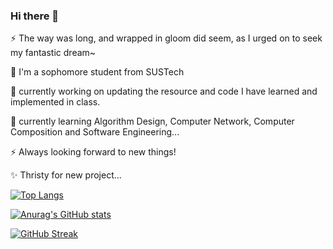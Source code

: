### Hi there 👋

<!--
**Leo-Adventure/Leo-Adventure** is a ✨ _special_ ✨ repository because its `README.md` (this file) appears on your GitHub profile

Here are some ideas to get you started:

- 🔭 I’m currently working on ...
- 🌱 I’m currently learning ...
- 👯 I’m looking to collaborate on ...
- 🤔 I’m looking for help with ...
- 💬 Ask me about ...
- 📫 How to reach me: ...
- 😄 Pronouns: ...
- ⚡ Fun fact: ...
-->


⚡ The way was long, and wrapped in gloom did seem, as I urged on to seek my fantastic dream~

🌱 I'm a sophomore student from SUSTech

🔭 currently working on updating the resource and code I have learned and implemented in class.

🌱 currently learning Algorithm Design, Computer Network, Computer Composition and Software Engineering...

⚡ Always looking forward to new things!

✨ Thristy for new project...


[![Top Langs](https://github-readme-stats.vercel.app/api/top-langs/?username=Leo-Adventure&langs_count=12&layout=compact)](https://github.com/anuraghazra/github-readme-stats)

[![Anurag's GitHub stats](https://github-readme-stats.vercel.app/api?username=Leo-Adventure&show_icons=true&theme=blue-green)](https://github.com/anuraghazra/github-readme-stats)

[![GitHub Streak](http://github-readme-streak-stats.herokuapp.com?user=Leo-Adventure&theme=nightowl&hide_border=true&date_format=M%20j%5B%2C%20Y%5D&stroke=DD1544&ring=DD573C&fire=D7DD1B&background=A6FCFF&dates=DDB166&border=DD25D4&currStreakNum=DD2C19&sideNums=DD2727&currStreakLabel=DD2727&sideLabels=DD2727)](https://git.io/streak-stats)



